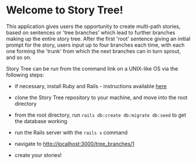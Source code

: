 # Welcome to Story Tree!

This application gives users the opportunity to create multi-path stories, based on sentences or 'tree branches' which lead to further branches making up the entire story tree. After the first 'root' sentence giving an initial prompt for the story, users input up to four branches each time, with each one forming the 'trunk' from which the next branches can in turn sprout, and so on.

Story Tree can be run from the command link on a UNIX-like OS via the following steps:

* if necessary, install Ruby and Rails - instructions available [here](https://www.tutorialspoint.com/ruby-on-rails/rails-installation.htm)

* clone the Story Tree repository to your machine, and move into the root directory

* from the root directory, run `rails db:create db:migrate db:seed` to get the database working

* run the Rails server with the `rails s` command

* navigate to [http://localhost:3000/tree_branches/1](http://localhost:3000/tree_branches/1)

* create your stories!

